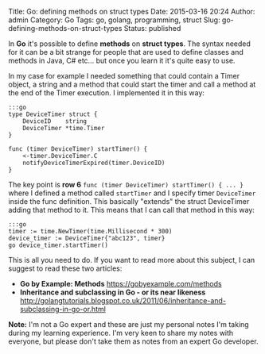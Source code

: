 Title: Go: defining methods on struct types
Date: 2015-03-16 20:24
Author: admin
Category: Go
Tags: go, golang, programming, struct
Slug: go-defining-methods-on-struct-types
Status: published

In **Go** it's possible to define **methods** on **struct types**. The
syntax needed for it can be a bit strange for people that are used to
define classes and methods in Java, C\# etc... but once you learn it
it's quite easy to use.

In my case for example I needed something that could contain a Timer
object, a string and a method that could start the timer and call a
method at the end of the Timer execution. I implemented it in this way:

    :::go
    type DeviceTimer struct {
        DeviceID    string
        DeviceTimer *time.Timer
    }

    func (timer DeviceTimer) startTimer() {
        <-timer.DeviceTimer.C
        notifyDeviceTimerExpired(timer.DeviceID)
    }


The key point is **row 6** `func (timer DeviceTimer) startTimer() { ... }` 
where I defined a method called `startTimer` and I specify timer
`DeviceTimer` inside the func definition. This basically "extends" the
struct DeviceTimer adding that method to it. This means that I can call
that method in this way:

    :::go
    timer := time.NewTimer(time.Millisecond * 300)
    device_timer := DeviceTimer{"abc123", timer}
    go device_timer.startTimer()

This is all you need to do. If you want to read more about this subject,
I can suggest to read these two articles:

- **Go by Example: Methods** <https://gobyexample.com/methods>
- **Inheritance and subclassing in Go - or its near likeness**
    <http://golangtutorials.blogspot.co.uk/2011/06/inheritance-and-subclassing-in-go-or.html>

**Note:** I'm not a Go expert and these are just my personal notes I'm
taking during my learning experience. I'm very keen to share my notes
with everyone, but please don't take them as notes from an expert Go
developer.
